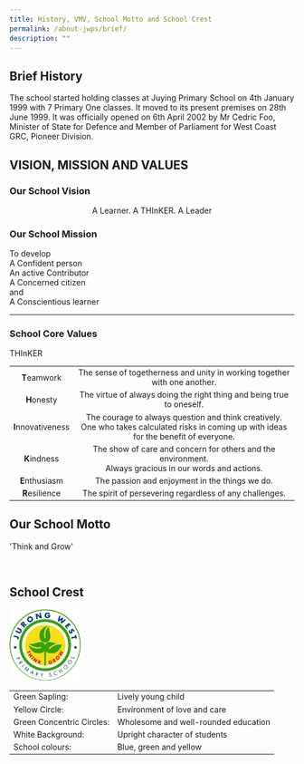 ```yaml
---
title: History, VMV, School Motto and School Crest
permalink: /about-jwps/brief/
description: ""
---
```

## Brief History

The school started holding classes at Juying Primary School on 4th January 1999 with 7 Primary One classes. It moved to its present premises on 28th June 1999. It was officially opened on 6th April 2002 by Mr Cedric Foo, Minister of State for Defence and Member of Parliament for West Coast GRC, Pioneer Division.

## VISION, MISSION AND VALUES

### Our School Vision

<p style = "text-align: center;"> A Learner. A THInKER. A Leader </p>





### Our School Mission

To develop <br> A Confident person <br>An active Contributor <br>A Concerned citizen <br>and<br> A Conscientious learner <br>

_ _ _ _ _ _ _ _ _ _ _ _ _ _ _ _ _


### School Core Values


THInKER

|           |              |
|:----------------:|:-------------------------------------------------------------------------------------------------------------------------------------------:|
| **T**eamwork    |     The sense of togetherness and unity in working together with one another.        |
| **H**onesty    |         The virtue of always doing the right thing and being true to oneself.            |
| **I**nnovativeness | The courage to always question and think creatively. <br>One who takes calculated risks in coming up with ideas for the benefit of everyone.  |
| **K**indness    |         The show of care and concern for others and the environment. <br>Always gracious in our words and actions.                  |
| **E**nthusiasm   |          The passion and enjoyment in the things we do.               |
| **R**esilience   |      The spirit of persevering regardless of any challenges.                |



## Our School Motto


'Think and Grow'

<br>

## 	School Crest

>

<img src="/images/About%20Us/jwps_school_crest.png" alt="School Crest" class="center" style="width:25%">

|            |            |
|---------------------------|--------------------------------------|
| Green Sapling:            | Lively young child                   |
| Yellow Circle:            | Environment of love and care         |
| Green Concentric Circles: | Wholesome and well-rounded education |
| White Background:         | Upright character of students        |
| School colours:           | Blue, green and yellow               |
